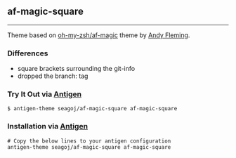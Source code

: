## af-magic-square
---
Theme based on [oh-my-zsh/af-magic](https://github.com/robbyrussell/oh-my-zsh)
theme by [Andy Fleming](https://github.com/andyfleming).

### Differences
* square brackets surrounding the git-info
* dropped the branch: tag

### Try It Out via [Antigen](https://github.com/zsh-users/antigen)
    $ antigen-theme seagoj/af-magic-square af-magic-square

### Installation via [Antigen](https://github.com/zsh-users/antigen)
    # Copy the below lines to your antigen configuration
    antigen-theme seagoj/af-magic-square af-magic-square
